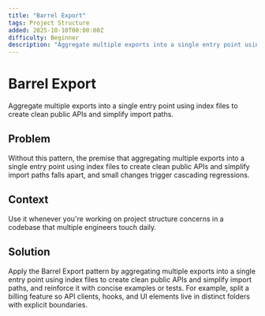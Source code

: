 ```yaml
---
title: "Barrel Export"
tags: Project Structure
added: 2025-10-10T00:00:00Z
difficulty: Beginner
description: "Aggregate multiple exports into a single entry point using index files to create clean public APIs and simplify import paths."
---
```

# Barrel Export

Aggregate multiple exports into a single entry point using index files to create clean public APIs and simplify import paths.

## Problem

Without this pattern, the premise that aggregating multiple exports into a single entry point using index files to create clean public APIs and simplify import paths falls apart, and small changes trigger cascading regressions.

## Context

Use it whenever you're working on project structure concerns in a codebase that multiple engineers touch daily.

## Solution

Apply the Barrel Export pattern by aggregating multiple exports into a single entry point using index files to create clean public APIs and simplify import paths, and reinforce it with concise examples or tests. For example, split a billing feature so API clients, hooks, and UI elements live in distinct folders with explicit boundaries.
